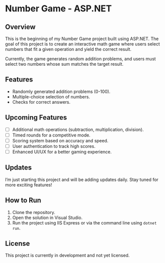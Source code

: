 # Number Game - ASP.NET

## Overview

This is the beginning of my Number Game project built using ASP.NET. The goal of this project is to create an interactive math game where users select numbers that fit a given operation and yield the correct result.

Currently, the game generates random addition problems, and users must select two numbers whose sum matches the target result.

## Features

- Randomly generated addition problems (0-100).
- Multiple-choice selection of numbers.
- Checks for correct answers.

## Upcoming Features

- [ ] Additional math operations (subtraction, multiplication, division).
- [ ] Timed rounds for a competitive mode.
- [ ] Scoring system based on accuracy and speed.
- [ ] User authentication to track high scores.
- [ ] Enhanced UI/UX for a better gaming experience.

## Updates

I’m just starting this project and will be adding updates daily. Stay tuned for more exciting features!

## How to Run

1. Clone the repository.
2. Open the solution in Visual Studio.
3. Run the project using IIS Express or via the command line using `dotnet run`.

## License

This project is currently in development and not yet licensed.
